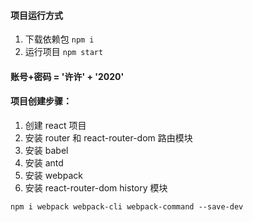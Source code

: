 #### 项目运行方式

1. 下载依赖包
   `npm i`
2. 运行项目
   `npm start`

#### 账号+密码 = '许许' + '2020'

#### 项目创建步骤：

1. 创建 react 项目
2. 安装 router 和 react-router-dom 路由模块
3. 安装 babel
4. 安装 antd
5. 安装 webpack
6. 安装 react-router-dom history 模块

```
npm i webpack webpack-cli webpack-command --save-dev
```
